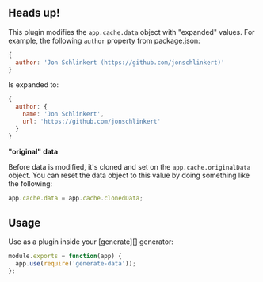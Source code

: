 ## Heads up!

This plugin modifies the `app.cache.data` object with "expanded" values. For example, the following `author` property from package.json:

```js
{
  author: 'Jon Schlinkert (https://github.com/jonschlinkert)'
}
```

Is expanded to:

```js
{
  author: {
    name: 'Jon Schlinkert',
    url: 'https://github.com/jonschlinkert'
  }
}
```

**"original" data**

Before data is modified, it's cloned and set on the `app.cache.originalData` object. You can reset the data object to this value by doing something like the following:

```js
app.cache.data = app.cache.clonedData;
```

## Usage

Use as a plugin inside your [generate][] generator:

```js
module.exports = function(app) {
  app.use(require('generate-data'));
};
```
